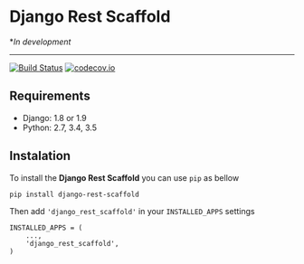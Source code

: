# Django Rest Scaffold

*_In development_

---
[![Build Status](https://travis-ci.org/regisec/django-rest-scaffold.svg?branch=master)](https://travis-ci.org/regisec/django-rest-scaffold)
[![codecov.io](https://codecov.io/github/regisec/django-rest-scaffold/coverage.svg?branch=master)](https://codecov.io/github/regisec/django-rest-scaffold?branch=master)

## Requirements
- Django: 1.8 or 1.9
- Python: 2.7, 3.4, 3.5

## Instalation
To install the **Django Rest Scaffold** you can use `pip` as bellow

    pip install django-rest-scaffold

Then add `'django_rest_scaffold'` in your `INSTALLED_APPS` settings

    INSTALLED_APPS = (
        ...,
        'django_rest_scaffold',
    )
